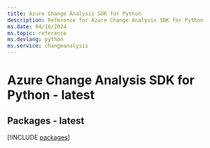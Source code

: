 ```yaml
---
title: Azure Change Analysis SDK for Python
description: Reference for Azure Change Analysis SDK for Python
ms.date: 04/16/2024
ms.topic: reference
ms.devlang: python
ms.service: changeanalysis
---
```

# Azure Change Analysis SDK for Python - latest
## Packages - latest
[!INCLUDE [packages](change-analysis-index.md)]